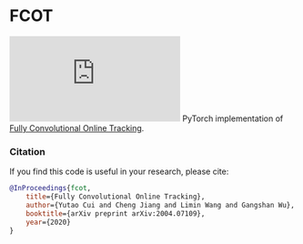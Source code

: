 # FCOT
![fcot](https://github.com/MCG-NJU/FCOT/blob/master/images/architecture.pdf)
PyTorch implementation of [Fully Convolutional Online Tracking](https://arxiv.org/abs/2004.07109).


### Citation
If you find this code is useful in your research, please cite:

```bibtex
@InProceedings{fcot,
    title={Fully Convolutional Online Tracking},
    author={Yutao Cui and Cheng Jiang and Limin Wang and Gangshan Wu},
    booktitle={arXiv preprint arXiv:2004.07109},
    year={2020}
}

```
